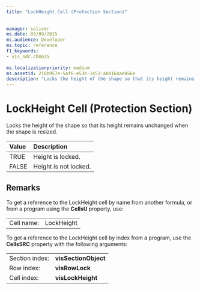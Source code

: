```yaml
---
title: "LockHeight Cell (Protection Section)"
 
 
manager: soliver
ms.date: 03/09/2015
ms.audience: Developer
ms.topic: reference
f1_keywords:
- vis_sdr.chm635
 
ms.localizationpriority: medium
ms.assetid: 218b957e-5af6-e53b-1453-a84164ae456e
description: "Locks the height of the shape so that its height remains unchanged when the shape is resized."
---
```


# LockHeight Cell (Protection Section)

Locks the height of the shape so that its height remains unchanged when the shape is resized.
  
|**Value**|**Description**|
|:-----|:-----|
| TRUE  <br/> | Height is locked.  <br/> |
| FALSE  <br/> | Height is not locked.  <br/> |
   
## Remarks

To get a reference to the LockHeight cell by name from another formula, or from a program using the **CellsU** property, use: 
  
|||
|:-----|:-----|
| Cell name:  <br/> | LockHeight  <br/> |
   
To get a reference to the LockHeight cell by index from a program, use the **CellsSRC** property with the following arguments: 
  
|||
|:-----|:-----|
| Section index:  <br/> |**visSectionObject** <br/> |
| Row index:  <br/> |**visRowLock** <br/> |
| Cell index:  <br/> |**visLockHeight** <br/> |
   

